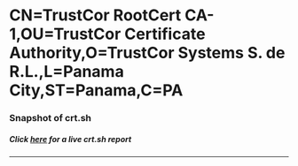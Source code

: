 # CN=TrustCor RootCert CA-1,OU=TrustCor Certificate Authority,O=TrustCor Systems S. de R.L.,L=Panama City,ST=Panama,C=PA
### Snapshot of crt.sh
##### Click [here](https://crt.sh/?serial=E5688D0460C8F718) for a live crt.sh report

---
